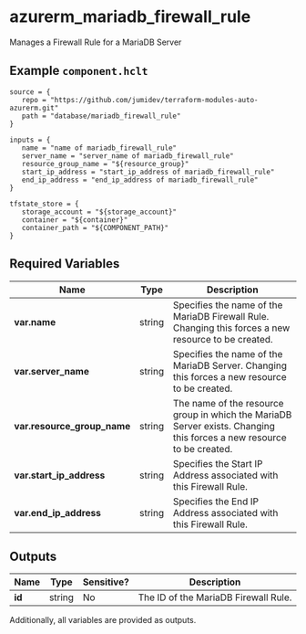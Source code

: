 # azurerm_mariadb_firewall_rule

Manages a Firewall Rule for a MariaDB Server

## Example `component.hclt`

```hcl
source = {
   repo = "https://github.com/jumidev/terraform-modules-auto-azurerm.git" 
   path = "database/mariadb_firewall_rule" 
}

inputs = {
   name = "name of mariadb_firewall_rule" 
   server_name = "server_name of mariadb_firewall_rule" 
   resource_group_name = "${resource_group}" 
   start_ip_address = "start_ip_address of mariadb_firewall_rule" 
   end_ip_address = "end_ip_address of mariadb_firewall_rule" 
}

tfstate_store = {
   storage_account = "${storage_account}" 
   container = "${container}" 
   container_path = "${COMPONENT_PATH}" 
}

```

## Required Variables

| Name | Type |  Description |
| ---- | --------- |  ----------- |
| **var.name** | string |  Specifies the name of the MariaDB Firewall Rule. Changing this forces a new resource to be created. | 
| **var.server_name** | string |  Specifies the name of the MariaDB Server. Changing this forces a new resource to be created. | 
| **var.resource_group_name** | string |  The name of the resource group in which the MariaDB Server exists. Changing this forces a new resource to be created. | 
| **var.start_ip_address** | string |  Specifies the Start IP Address associated with this Firewall Rule. | 
| **var.end_ip_address** | string |  Specifies the End IP Address associated with this Firewall Rule. | 



## Outputs

| Name | Type | Sensitive? | Description |
| ---- | ---- | --------- | --------- |
| **id** | string | No  | The ID of the MariaDB Firewall Rule. | 

Additionally, all variables are provided as outputs.
